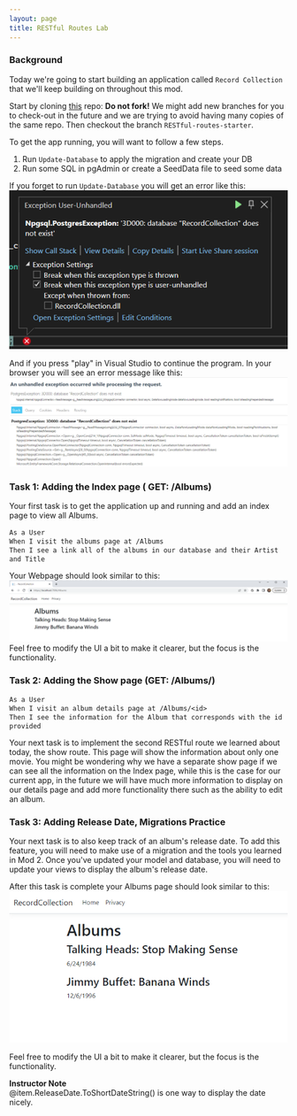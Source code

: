 ```yaml
---
layout: page
title: RESTful Routes Lab
---
```


### Background

Today we're going to start building an application called `Record Collection` that we'll keep building on throughout this mod.

Start by cloning [this](https://github.com/turingschool-examples/RecordCollectionStarter) repo: **Do not fork!** We might add new branches for you to check-out in the future and we are trying to avoid having many copies of the same repo. Then checkout the branch `RESTful-routes-starter`.

To get the app running, you will want to follow a few steps.
1. Run `Update-Database` to apply the migration and create your DB
2. Run some SQL in pgAdmin or create a SeedData file to seed some data

If you forget to run `Update-Database` you will get an error like this:
![Error Message in Visual Studio](/assets/images/module3/week2/ErrorMessageVisualStudio.png)

And if you press "play" in Visual Studio to continue the program. In your browser you will see an error message like this:
![Error Message in Chrome](/assets/images/module3/week2/ErrorMessageChrome.png)

### Task 1: Adding the Index page ( GET: /Albums)
Your first task is to get the application up and running and add an index page to view all Albums.

```
As a User
When I visit the albums page at /Albums
Then I see a link all of the albums in our database and their Artist and Title
```

Your Webpage should look similar to this:
![Albums without dates](/assets/images/module3/week2/AlbumsNoDates.png)
Feel free to modify the UI a bit to make it clearer, but the focus is the functionality.

### Task 2: Adding the Show page (GET: /Albums/<id>)

```
As a User
When I visit an album details page at /Albums/<id>
Then I see the information for the Album that corresponds with the id provided
```

Your next task is to implement the second RESTful route we learned about today, the show route. This page will show the information about only one movie. You might be wondering why we have a separate show page if we can see all the information on the Index page, while this is the case for our current app, in the future we will have much more information to display on our details page and add more functionality there such as the ability to edit an album.

### Task 3: Adding Release Date, Migrations Practice

Your next task is to also keep track of an album's release date. To add this feature, you will need to make use of a migration and the tools you learned in Mod 2. Once you've updated your model and database, you will need to update your views to display the album's release date.

After this task is complete your Albums page should look similar to this:
![Albums with dates](/assets/images/module3/week2/AlbumsWithDates.png)

Feel free to modify the UI a bit to make it clearer, but the focus is the functionality.

<aside class="instructor-notes" markdown="1">
    <p><strong>Instructor Note</strong><br>@item.ReleaseDate.ToShortDateString() is  one way to display the date nicely.</p>
</aside>